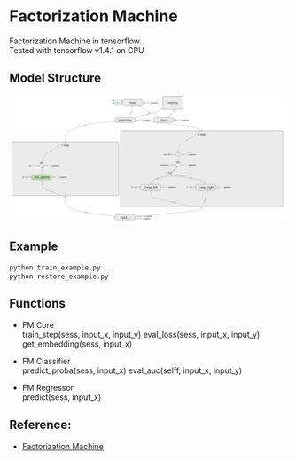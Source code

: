 # Factorization Machine
Factorization Machine in tensorflow.  
Tested with tensorflow v1.4.1 on CPU

## Model Structure
![Model Structure](./graph.png) 

## Example
```
python train_example.py
python restore_example.py
```

## Functions
- FM Core  
  train_step(sess, input_x, input_y)
  eval_loss(sess, input_x, input_y)
  get_embedding(sess, input_x)

- FM Classifier  
  predict_proba(sess, input_x)
  eval_auc(selff, input_x, input_y)

- FM Regressor  
  predict(sess, input_x)


## Reference:
- [Factorization Machine](https://www.csie.ntu.edu.tw/~b97053/paper/Rendle2010FM.pdf)
